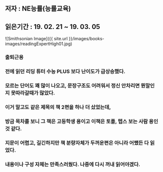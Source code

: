 ## 저자 :  NE능률(능률교육)

## 읽은기간 : 19. 02. 21 ~ 19. 03. 05

![Smithsonian Image]({{ site.url }}/images/books-images/readingExpertHigh01.jpg)

### 출퇴근용

### 전에 읽던 리딩 튜터 수능 PLUS 보다 난이도가 급상승했다.

### 모르는 단어도 꽤 많이 나오고, 문장구조도 어려워서 정신 안차리면 뭔말인지 못따라갈때가 많았다.

### 이거 말고도 같은 제목의 책 2편을 하나 더 샀었는데,

### 방금 목차를 보니 그 책은 고등학생 용이고 이책은 토플, 텝스 보는 사람 용인것 같다.

### 지문이 어렵고, 길긴하지만 책 분량자체가 두꺼운편은 아니라 어쨌든 다 읽었다.

### 내용이나 구성 자체는 만족스러웠다. 나중에 다시 꺼내 읽어야겠다.
